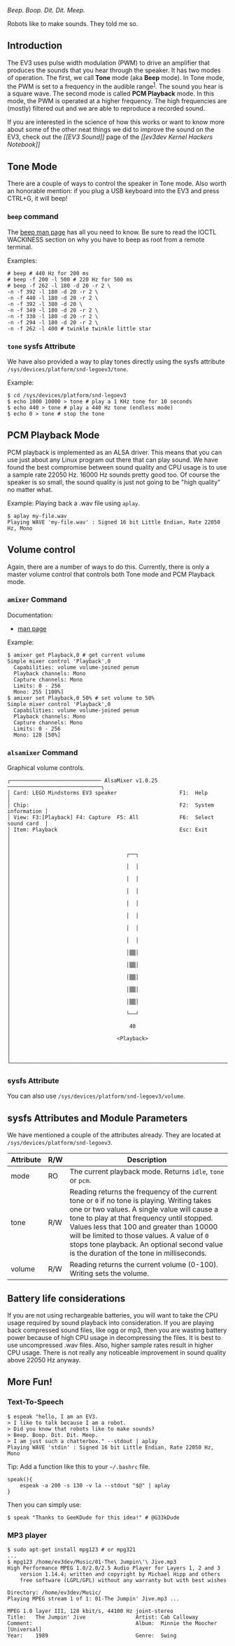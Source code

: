 _Beep. Boop. Dit. Dit. Meep._

Robots like to make sounds. They told me so.

## Introduction

The EV3 uses pulse width modulation (PWM) to drive an amplifier that produces the sounds that you hear through the speaker. It has two modes of operation. The first, we call **Tone** mode (aka **Beep** mode). In Tone mode, the PWM is set to a frequency in the audible range<sup>[1]</sup>. The sound you hear is a square wave. The second mode is called **PCM Playback** mode. In this mode, the PWM is operated at a higher frequency. The high frequencies are (mostly) filtered out and we are able to reproduce a recorded sound.

If you are interested in the science of how this works or want to know more about some of the other neat things we did to improve the sound on the EV3, check out the _[[EV3 Sound]]_ page of the _[[ev3dev Kernel Hackers Notebook]]_

[1]: https://en.wikipedia.org/wiki/Audio_frequency

## Tone Mode

There are a couple of ways to control the speaker in Tone mode. Also worth an honorable mention: if you plug a USB keyboard into the EV3 and press CTRL+G, it will beep!

### ```beep``` command

The [beep man page](http://manpages.debian.net/cgi-bin/man.cgi?query=BEEP&sektion=1&apropos=0&manpath=Debian+7.0+wheezy&locale=) has all you need to know. Be sure to read the IOCTL WACKINESS section on why you have to beep as root from a remote terminal.

Examples:

```
# beep # 440 Hz for 200 ms
# beep -f 200 -l 500 # 220 Hz for 500 ms
# beep -f 262 -l 180 -d 20 -r 2 \
-n -f 392 -l 180 -d 20 -r 2 \
-n -f 440 -l 180 -d 20 -r 2 \
-n -f 392 -l 380 -d 20 \
-n -f 349 -l 180 -d 20 -r 2 \
-n -f 330 -l 180 -d 20 -r 2 \
-n -f 294 -l 180 -d 20 -r 2 \
-n -f 262 -l 400 # twinkle twinkle little star
```
### ```tone``` sysfs Attribute

We have also provided a way to play tones directly using the sysfs attribute ```/sys/devices/platform/snd-legoev3/tone```.

Example:

```
$ cd /sys/devices/platform/snd-legoev3
$ echo 1000 10000 > tone # play a 1 KHz tone for 10 seconds
$ echo 440 > tone # play a 440 Hz tone (endless mode)
$ echo 0 > tone # stop the tone 
```

## PCM Playback Mode

PCM playback is implemented as an ALSA driver. This means that you can use just about any Linux program out there that can play sound. We have found the best compromise between sound quality and CPU usage is to use a sample rate 22050 Hz. 16000 Hz sounds pretty good too. Of course the speaker is so small, the sound quality is just not going to be "high quality" no matter what.

Example: Playing back a .wav file using ```aplay```.

```
$ aplay my-file.wav
Playing WAVE 'my-file.wav' : Signed 16 bit Little Endian, Rate 22050 Hz, Mono
```

## Volume control

Again, there are a number of ways to do this. Currently, there is only a master volume control that controls both Tone mode and PCM Playback mode.

### ```amixer``` Command

Documentation:
* [man page](http://manpages.debian.net/cgi-bin/man.cgi?query=amixer&apropos=0&sektion=0&manpath=Debian+7.0+wheezy&format=html&locale=en)

Example:

```
$ amixer get Playback,0 # get current volume
Simple mixer control 'Playback',0
  Capabilities: volume volume-joined penum
  Playback channels: Mono
  Capture channels: Mono
  Limits: 0 - 256
  Mono: 255 [100%]
$ amixer set Playback,0 50% # set volume to 50%
Simple mixer control 'Playback',0
  Capabilities: volume volume-joined penum
  Playback channels: Mono
  Capture channels: Mono
  Limits: 0 - 256
  Mono: 128 [50%]
```

### ```alsamixer``` Command

Graphical volume controls.

```
┌───────────────────────────── AlsaMixer v1.0.25 ──────────────────────────────┐
│ Card: LEGO Mindstorms EV3 speaker                    F1:  Help               │
│ Chip:                                                F2:  System information │
│ View: F3:[Playback] F4: Capture  F5: All             F6:  Select sound card  │
│ Item: Playback                                       Esc: Exit               │
│                                                                              │
│                                     ┌──┐                                     │
│                                     │  │                                     │
│                                     │  │                                     │
│                                     │  │                                     │
│                                     │  │                                     │
│                                     │  │                                     │
│                                     │  │                                     │
│                                     │  │                                     │
│                                     │▒▒│                                     │
│                                     │▒▒│                                     │
│                                     │▒▒│                                     │
│                                     │▒▒│                                     │
│                                     │▒▒│                                     │
│                                     └──┘                                     │
│                                      40                                      │
│                                  <Playback>                                  │
│                                                                              │
└──────────────────────────────────────────────────────────────────────────────┘
```

### sysfs Attribute

You can also use ```/sys/devices/platform/snd-legoev3/volume```.

## sysfs Attributes and Module Parameters

We have mentioned a couple of the attributes already. They are located at ```/sys/devices/platform/snd-legoev3```.

| Attribute | R/W | Description
|-----------|-----|------------
| mode      | RO  | The current playback mode. Returns ```idle```, ```tone``` or ```pcm```.
| tone      | R/W | Reading returns the frequency of the current tone or ```0``` if no tone is playing. Writing takes one or two values. A single value will cause a tone to play at that frequency until stopped. Values less that 100 and greater than 10000 will be limited to those values. A value of ```0``` stops tone playback. An optional second value is the duration of the tone in milliseconds.
| volume    | R/W | Reading returns the current volume (0-100). Writing sets the volume.

## Battery life considerations

If you are not using rechargeable batteries, you will want to take the CPU usage required by sound playback into consideration. If you are playing back compressed sound files, like ogg or mp3, then you are wasting battery power because of high CPU usage in decompressing the files. It is best to use uncompressed .wav files. Also, higher sample rates result in higher CPU usage. There is not really any noticeable improvement in sound quality above 22050 Hz anyway.

## More Fun!

### Text-To-Speech

```
$ espeak "hello, I am an EV3.
> I like to talk because I am a robot.
> Did you know that robots like to make sounds?
> Beep. Boop. Dit. Dit. Meep.
> I am just such a chatterbox." --stdout | aplay
Playing WAVE 'stdin' : Signed 16 bit Little Endian, Rate 22050 Hz, Mono
```

Tip: Add a function like this to your ```~/.bashrc``` file.

```
speak(){
    espeak -a 200 -s 130 -v la --stdout "$@" | aplay
}
```

Then you can simply use:

```
$ speak "Thanks to GeeKDude for this idea!" # @G33kDude
```

### MP3 player

```
$ sudo apt-get install mpg123 # or mpg321
...
$ mpg123 /home/ev3dev/Music/01-The\ Jumpin\'\ Jive.mp3 
High Performance MPEG 1.0/2.0/2.5 Audio Player for Layers 1, 2 and 3
	version 1.14.4; written and copyright by Michael Hipp and others
	free software (LGPL/GPL) without any warranty but with best wishes

Directory: /home/ev3dev/Music/
Playing MPEG stream 1 of 1: 01-The Jumpin' Jive.mp3 ...

MPEG 1.0 layer III, 128 kbit/s, 44100 Hz joint-stereo
Title:   The Jumpin' Jive                Artist: Cab Calloway
Comment:                                 Album:  Minnie the Moocher [Universal]
Year:    1989                            Genre:  Swing
```

